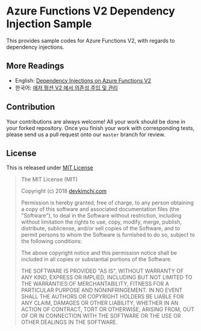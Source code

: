 # Azure Functions V2 Dependency Injection Sample #

This provides sample codes for Azure Functions V2, with regards to dependency injections.


## More Readings ##

* English: [Dependency Injections on Azure Functions V2](https://devkimchi.com/coming-soon)
* 한국어: [애저 펑션 V2 에서 의존성 주입 및 관리](http://blog.aliencube.com/coming-soon)


## Contribution ##

Your contributions are always welcome! All your work should be done in your forked repository. Once you finish your work with corresponding tests, please send us a pull request onto our `master` branch for review.


## License ##

This is released under [MIT License](http://opensource.org/licenses/MIT)

> The MIT License (MIT)
>
> Copyright (c) 2018 [devkimchi.com](https://devkimchi.com)
> 
> Permission is hereby granted, free of charge, to any person obtaining a copy of this software and associated documentation files (the "Software"), to deal in the Software without restriction, including without limitation the rights to use, copy, modify, merge, publish, distribute, sublicense, and/or sell copies of the Software, and to permit persons to whom the Software is furnished to do so, subject to the following conditions:
> 
> The above copyright notice and this permission notice shall be included in all copies or substantial portions of the Software.
> 
> THE SOFTWARE IS PROVIDED "AS IS", WITHOUT WARRANTY OF ANY KIND, EXPRESS OR IMPLIED, INCLUDING BUT NOT LIMITED TO THE WARRANTIES OF MERCHANTABILITY, FITNESS FOR A PARTICULAR PURPOSE AND NONINFRINGEMENT. IN NO EVENT SHALL THE AUTHORS OR COPYRIGHT HOLDERS BE LIABLE FOR ANY CLAIM, DAMAGES OR OTHER LIABILITY, WHETHER IN AN ACTION OF CONTRACT, TORT OR OTHERWISE, ARISING FROM, OUT OF OR IN CONNECTION WITH THE SOFTWARE OR THE USE OR OTHER DEALINGS IN THE SOFTWARE.
